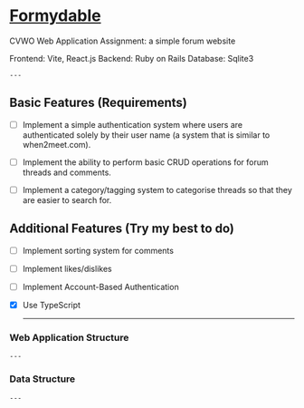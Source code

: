 # [Formydable](https://formydable.netlify.app)

CVWO Web Application Assignment: a simple forum website

Frontend: Vite, React.js
Backend: Ruby on Rails
Database: Sqlite3

    ---

## Basic Features (Requirements)

- [ ] Implement a simple authentication system where users are authenticated solely by their user name (a system that is similar to when2meet.com).

- [ ] Implement the ability to perform basic CRUD operations for forum threads and comments.

- [ ] Implement a category/tagging system to categorise threads so that they are easier to search for.

## Additional Features (Try my best to do)

- [ ] Implement sorting system for comments

- [ ] Implement likes/dislikes

- [ ] Implement Account-Based Authentication

- [x] Use TypeScript

  ***

### Web Application Structure

    ---

### Data Structure

    ---
